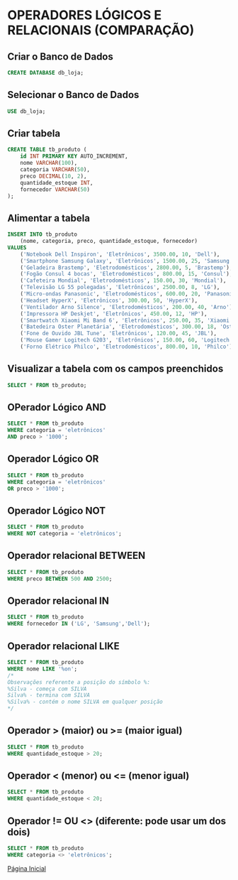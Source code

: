 # OPERADORES LÓGICOS E RELACIONAIS (COMPARAÇÃO)

## Criar o Banco de Dados

```SQL 
CREATE DATABASE db_loja;
```

## Selecionar o Banco de Dados

```SQL
USE db_loja;
```

## Criar tabela

```SQL
CREATE TABLE tb_produto (
    id INT PRIMARY KEY AUTO_INCREMENT,
    nome VARCHAR(100),
    categoria VARCHAR(50),
    preco DECIMAL(10, 2),
    quantidade_estoque INT,
    fornecedor VARCHAR(50)
);

```

## Alimentar a tabela

```SQL
INSERT INTO tb_produto 
    (nome, categoria, preco, quantidade_estoque, fornecedor)
VALUES
    ('Notebook Dell Inspiron', 'Eletrônicos', 3500.00, 10, 'Dell'),
    ('Smartphone Samsung Galaxy', 'Eletrônicos', 1500.00, 25, 'Samsung'),
    ('Geladeira Brastemp', 'Eletrodomésticos', 2800.00, 5, 'Brastemp'),
    ('Fogão Consul 4 bocas', 'Eletrodomésticos', 800.00, 15, 'Consul'),
    ('Cafeteira Mondial', 'Eletrodomésticos', 150.00, 30, 'Mondial'),
    ('Televisão LG 55 polegadas', 'Eletrônicos', 2500.00, 8, 'LG'),
    ('Micro-ondas Panasonic', 'Eletrodomésticos', 600.00, 20, 'Panasonic'),
    ('Headset HyperX', 'Eletrônicos', 300.00, 50, 'HyperX'),
    ('Ventilador Arno Silence', 'Eletrodomésticos', 200.00, 40, 'Arno'),
    ('Impressora HP Deskjet', 'Eletrônicos', 450.00, 12, 'HP'),
    ('Smartwatch Xiaomi Mi Band 6', 'Eletrônicos', 250.00, 35, 'Xiaomi'),
    ('Batedeira Oster Planetária', 'Eletrodomésticos', 300.00, 18, 'Oster'),
    ('Fone de Ouvido JBL Tune', 'Eletrônicos', 120.00, 45, 'JBL'),
    ('Mouse Gamer Logitech G203', 'Eletrônicos', 150.00, 60, 'Logitech'),
    ('Forno Elétrico Philco', 'Eletrodomésticos', 800.00, 10, 'Philco');
```

## Visualizar a tabela com os campos preenchidos

```SQL
SELECT * FROM tb_produto;
```

## OPerador Lógico AND

```SQL
SELECT * FROM tb_produto
WHERE categoria = 'eletrônicos'
AND preco > '1000';
```

## Operador Lógico OR

```SQL
SELECT * FROM tb_produto
WHERE categoria = 'eletrônicos'
OR preco > '1000';
```

## Operador Lógico NOT

```SQL
SELECT * FROM tb_produto
WHERE NOT categoria = 'eletrônicos';
```

## Operador relacional BETWEEN
```SQL
SELECT * FROM tb_produto
WHERE preco BETWEEN 500 AND 2500;
```

## Operador relacional IN

```SQL
SELECT * FROM tb_produto
WHERE fornecedor IN ('LG', 'Samsung','Dell');
```

## Operador relacional LIKE

```SQL
SELECT * FROM tb_produto
WHERE nome LIKE '%on';
/*
Observações referente a posição do símbolo %:
%Silva - começa com SILVA
Silva% - termina com SILVA
%Silva% - contém o nome SILVA em qualquer posição
*/
```

## Operador > (maior) ou >= (maior igual)

```SQL
SELECT * FROM tb_produto
WHERE quantidade_estoque > 20;
```

## Operador < (menor) ou <= (menor igual)

```SQL
SELECT * FROM tb_produto
WHERE quantidade_estoque < 20;
```

## Operador != OU <> (diferente: pode usar um dos dois)

```SQL
SELECT * FROM tb_produto
WHERE categoria <> 'eletrônicos';
```

[Página Inicial](../README.md)
